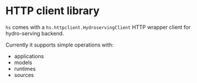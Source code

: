 # HTTP client library

`hs` comes with a `hs.httpclient.HydroservingClient` HTTP wrapper client for hydro-serving backend.

Currently it supports simple operations with:

- applications
- models
- runtimes
- sources